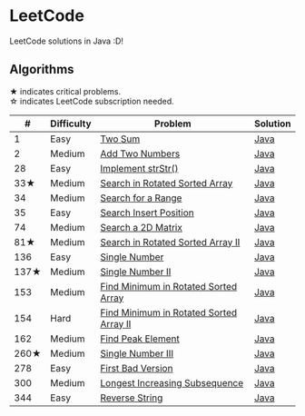 # LeetCode

LeetCode solutions in Java :D!

## Algorithms

★ indicates critical problems.  
☆ indicates LeetCode subscription needed.

|#|Difficulty|Problem|Solution| 
|-|----------|-------|--------|
|1|Easy|[Two Sum](https://leetcode.com/problems/two-sum/)|[Java](./problems/algorithms/TwoSum.java)|
|2|Medium|[Add Two Numbers](https://leetcode.com/problems/add-two-numbers/)|[Java](./problems/algorithms/AddTwoNumbers.java)|
|28|Easy|[Implement strStr()](https://leetcode.com/problems/implement-strstr/)|[Java](./problems/algorithms/ImplementStrStr.java)|
|33★|Medium|[Search in Rotated Sorted Array](https://leetcode.com/problems/search-in-rotated-sorted-array/)|[Java](./problems/algorithms/SearchInRotatedSortedArray.java)|
|34|Medium|[Search for a Range](https://leetcode.com/problems/search-for-a-range/)|[Java](./problems/algorithms/SearchForARange.java)|
|35|Easy|[Search Insert Position](https://leetcode.com/problems/search-insert-position/)|[Java](./problems/algorithms/SearchInsertPosition.java)|
|74|Medium|[Search a 2D Matrix](https://leetcode.com/problems/search-a-2d-matrix/)|[Java](./problems/algorithms/SearchA2DMatrix.java)|
|81★|Medium|[Search in Rotated Sorted Array II](https://leetcode.com/problems/search-in-rotated-sorted-array-ii/)|[Java](./problems/algorithms/SearchInRotatedSortedArrayII.java)|
|136|Easy|[Single Number](https://leetcode.com/problems/single-number/)|[Java](./problems/algorithms/SingleNumber.java)|
|137★|Medium|[Single Number II](https://leetcode.com/problems/single-number-ii/)|[Java](./problems/algorithms/SingleNumberII.java)|
|153|Medium|[Find Minimum in Rotated Sorted Array](https://leetcode.com/problems/find-minimum-in-rotated-sorted-array/)|[Java](./problems/algorithms/FindMinimumInRotatedSortedArray.java)|
|154|Hard|[Find Minimum in Rotated Sorted Array II](https://leetcode.com/problems/find-minimum-in-rotated-sorted-array-ii/)|[Java](./problems/algorithms/FindMinimumInRotatedSortedArrayII.java)|
|162|Medium|[Find Peak Element](https://leetcode.com/problems/find-peak-element/)|[Java](./problems/algorithms/FindPeakElement.java)|
|260★|Medium|[Single Number III](https://leetcode.com/problems/single-number-iii/)|[Java](./problems/algorithms/SingleNumberIII.java)|
|278|Easy|[First Bad Version](https://leetcode.com/problems/first-bad-version/)|[Java](./problems/algorithms/FirstBadVersion.java)|
|300|Medium|[Longest Increasing Subsequence](https://leetcode.com/problems/longest-increasing-subsequence/)|[Java](./problems/algorithms/LongestIncreasingSubsequence.java)|
|344|Easy|[Reverse String](https://leetcode.com/problems/reverse-string/)|[Java](./problems/algorithms/ReverseString.java)|

